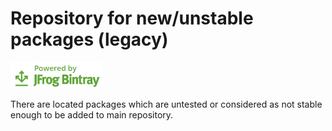 # Repository for new/unstable packages (legacy)

[![Powered by JFrog Bintray](./.github/static/powered-by-bintray.png)](https://bintray.com)

There are located packages which are untested or considered as not
stable enough to be added to main repository.
